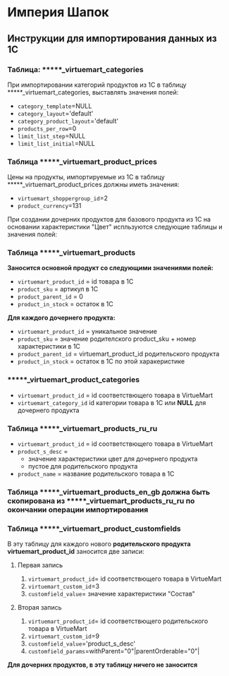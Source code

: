 # Империя Шапок

## Инструкции для импортирования данных из 1С

### Таблица: *****_virtuemart_categories
При импортировании категорий продуктов из 1С в таблицу *****_virtuemart_categories, выставлять значения полей:

- `category_template`=NULL
- `category_layout`='default'
- `category_product_layout`='default'
- `products_per_row`=0
- `limit_list_step`=NULL
- `limit_list_initial`=NULL

### Таблица *****_virtuemart_product_prices
Цены на продукты, импортируемые из 1С в таблицу *****_virtuemart_product_prices должны иметь значения:

- `virtuemart_shoppergroup_id`=2
- `product_currency`=131

При создании дочерних продуктов для базового продукта из 1С на основании характеристики "Цвет" испльзуются следующие таблицы и значения полей:

### Таблица *****_virtuemart_products

**Заносится основной продукт со следующими значениями полей:**

- `virtuemart_product_id` = id товара в 1С
- `product_sku` = артикул в 1С
- `product_parent_id` = 0
- `product_in_stock` = остаток в 1С

**Для каждого дочернего продукта:**

- `virtuemart_product_id` = уникальное значение
- `product_sku` = значение родителского product_sku + номер характеристики в 1С
- `product_parent_id` = virtuemart_product_id родительского продукта
- `product_in_stock` = остаток в 1С по этой харакеристике

### *****_virtuemart_product_categories

- `virtuemart_product_id` = id соответствющего товара в VirtueMart
- `virtuemart_category_id` id категории товара в 1С или **NULL** для дочернего продукта

### Таблица *****_virtuemart_products_ru_ru

- `virtuemart_product_id` = id соответствющего товара в VirtueMart
- `product_s_desc` =
  - значение характеристики цвет для дочернего продукта
  - пустое для родительского продукта
- `product_name` = название родительского товара в 1С

### Таблица *******_virtuemart_products_en_gb** должна быть скопирована из *******_virtuemart_products_ru_ru** по окончании операции импортирования

### Таблица *****_virtuemart_product_customfields

В эту таблицу для каждого нового **родительского продукта** **virtuemart_product_id** заносится две записи:

1. Первая запись

   1. `virtuemart_product_id`= id соответствющего товара в VirtueMart
   2. `virtuemart_custom_id`=3
   3. `customfield_value`= значение характеристики "Состав"

2. Вторая запись
   1. `virtuemart_product_id`= id соответствющего родительского товара в VirtueMart
   2. `virtuemart_custom_id`=9
   3. `customfield_value`='product_s_desc'
   4. `customfield_params`=withParent="0"|parentOrderable="0"|

**Для дочерних продуктов, в эту таблицу ничего не заносится**